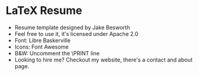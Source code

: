 # LaTeX Resume

* Resume template designed by Jake Besworth
* Feel free to use it, it's licensed under Apache 2.0
* Font: Libre Baskerville
* Icons: Font Awesome
* B&W: Uncomment the \PRINT line
* Looking to hire me? Checkout my website, there's a contact and about page.
